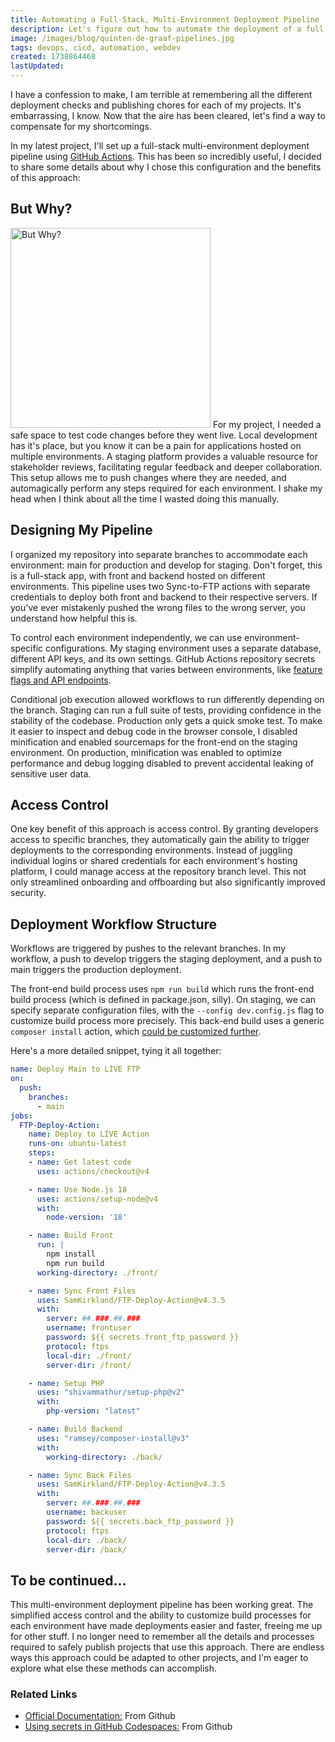 ```yaml
---
title: Automating a Full-Stack, Multi-Environment Deployment Pipeline
description: Let's figure out how to automate the deployment of a full stack project using tailored configurations for different environments, without increasing developer workload or technical debt
image: /images/blog/quinten-de-graaf-pipelines.jpg
tags: devops, cicd, automation, webdev
created: 1738864468
lastUpdated:
---
```


I have a confession to make, I am terrible at remembering all the different deployment checks and publishing chores for each of my projects. It's embarrassing, I know. Now that the aire has been cleared, let's find a way to compensate for my shortcomings.

In my latest project, I'll set up a full-stack multi-environment deployment pipeline using [GitHub Actions](https://github.com/features/actions). This has been so incredibly useful, I decided to share some details about why I chose this configuration and the benefits of this approach:

## But Why?

<img alt="But Why?" width="320" src="/images/blog/but-why.jpg#right" >
For my project, I needed a safe space to test code changes before they went live. Local development has it's place, but you know it can be a pain for applications hosted on multiple environments. A staging platform provides a valuable resource for stakeholder reviews, facilitating regular feedback and deeper collaboration. This setup allows me to push changes where they are needed, and automagically perform any steps required for each environment. I shake my head when I think about all the time I wasted doing this manually.

## Designing My Pipeline

I organized my repository into separate branches to accommodate each environment: main for production and develop for staging. Don't forget, this is a full-stack app, with front and backend hosted on different environments. This pipeline uses two Sync-to-FTP actions with separate credentials to deploy both front and backend to their respective servers. If you've ever mistakenly pushed the wrong files to the wrong server, you understand how helpful this is. 

To control each environment independently, we can use environment-specific configurations. My staging environment uses a separate database, different API keys, and its own settings. GitHub Actions repository secrets simplify automating anything that varies between environments, like [feature flags and API endpoints](https://docs.github.com/en/actions/security-for-github-actions/security-guides/using-secrets-in-github-actions).

Conditional job execution allowed workflows to run differently depending on the branch. Staging can run a full suite of tests, providing confidence in the stability of the codebase. Production only gets a quick smoke test. To make it easier to inspect and debug code in the browser console, I disabled minification and enabled sourcemaps for the front-end on the staging environment. On production, minification was enabled to optimize performance and debug logging disabled to prevent accidental leaking of sensitive user data.

## Access Control

One key benefit of this approach is access control. By granting developers access to specific branches, they automatically gain the ability to trigger deployments to the corresponding environments. Instead of juggling individual logins or shared credentials for each environment's hosting platform, I could manage access at the repository branch level. This not only streamlined onboarding and offboarding but also significantly improved security.

## Deployment Workflow Structure

Workflows are triggered by pushes to the relevant branches. In my workflow, a push to develop triggers the staging deployment, and a push to main triggers the production deployment.

The front-end build process uses `npm run build` which runs the front-end build process (which is defined in package.json, silly). On staging, we can specify separate configuration files, with the `--config dev.config.js` flag to customize build process more precisely. This back-end build uses a generic `composer install` action, which [could be customized further](https://github.com/ramsey/composer-install).

Here's a more detailed snippet, tying it all together:

```YAML
name: Deploy Main to LIVE FTP
on:
  push:
    branches:
      - main
jobs:
  FTP-Deploy-Action:
    name: Deploy to LIVE Action
    runs-on: ubuntu-latest
    steps:
    - name: Get latest code
      uses: actions/checkout@v4

    - name: Use Node.js 18
      uses: actions/setup-node@v4
      with:
        node-version: '18'

    - name: Build Front
      run: |
        npm install
        npm run build
      working-directory: ./front/

    - name: Sync Front Files
      uses: SamKirkland/FTP-Deploy-Action@v4.3.5
      with:
        server: ##.###.##.###
        username: frontuser
        password: ${{ secrets.front_ftp_password }}
        protocol: ftps
        local-dir: ./front/
        server-dir: /front/

    - name: Setup PHP
      uses: "shivammathur/setup-php@v2"
      with:
        php-version: "latest"

    - name: Build Backend
      uses: "ramsey/composer-install@v3"
      with:
        working-directory: ./back/

    - name: Sync Back Files
      uses: SamKirkland/FTP-Deploy-Action@v4.3.5
      with:
        server: ##.###.##.###
        username: backuser
        password: ${{ secrets.back_ftp_password }}
        protocol: ftps
        local-dir: ./back/
        server-dir: /back/
```

## To be continued...

This multi-environment deployment pipeline has been working great. The simplified access control and the ability to customize build processes for each environment have made deployments easier and faster, freeing me up for other stuff. I no longer need to remember all the details and processes required to safely publish projects that use this approach. There are endless ways this approach could be adapted to other projects, and I'm eager to explore what else these methods can accomplish. 

### Related Links

- [Official Documentation:](https://docs.github.com/en/actions) From Github
- [Using secrets in GitHub Codespaces:](https://docs.github.com/en/codespaces/managing-codespaces-for-your-organization/managing-development-environment-secrets-for-your-repository-or-organization) From Github
